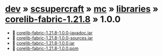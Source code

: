 # [dev](/artifacts/dev) » [scsupercraft](/artifacts/dev/scsupercraft) » [mc](/artifacts/dev/scsupercraft/mc) » [libraries](/artifacts/dev/scsupercraft/mc/libraries) » [corelib-fabric-1.21.8](/artifacts/dev/scsupercraft/mc/libraries/corelib-fabric-1.21.8) » 1.0.0


- 📄 [corelib-fabric-1.21.8-1.0.0-javadoc.jar](/artifacts/dev/scsupercraft/mc/libraries/corelib-fabric-1.21.8/1.0.0/corelib-fabric-1.21.8-1.0.0-javadoc.jar)
- 📄 [corelib-fabric-1.21.8-1.0.0-sources.jar](/artifacts/dev/scsupercraft/mc/libraries/corelib-fabric-1.21.8/1.0.0/corelib-fabric-1.21.8-1.0.0-sources.jar)
- 📄 [corelib-fabric-1.21.8-1.0.0.jar](/artifacts/dev/scsupercraft/mc/libraries/corelib-fabric-1.21.8/1.0.0/corelib-fabric-1.21.8-1.0.0.jar)
- 📄 [corelib-fabric-1.21.8-1.0.0.pom](/artifacts/dev/scsupercraft/mc/libraries/corelib-fabric-1.21.8/1.0.0/corelib-fabric-1.21.8-1.0.0.pom)